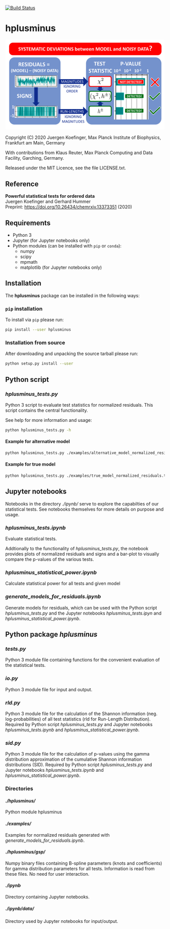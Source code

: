 [![Build Status](https://travis-ci.com/bio-phys/hplusminus.svg?branch=main)](https://travis-ci.com/bio-phys/hplusminus)

# hplusminus

![](img/overview.png)

Copyright (C) 2020 Juergen Koefinger, Max Planck Institute of Biophysics, Frankfurt am Main, Germany

With contributions from Klaus Reuter, Max Planck Computing and Data Facility, Garching, Germany.

Released under the MIT Licence, see the file LICENSE.txt.

## Reference

**Powerful statistical tests for ordered data** \
Juergen Koefinger and Gerhard Hummer \
Preprint: https://doi.org/10.26434/chemrxiv.13373351 (2020)

## Requirements

* Python 3
* Jupyter (for Jupyter notebooks only)
* Python modules (can be installed with `pip` or `conda`):
  * numpy
  * scipy
  * mpmath
  * matplotlib (for Jupyter notebooks only)

## Installation

The **hplusminus** package can be installed in the following ways:

### `pip` installation

To install via `pip` please run:

```bash
pip install --user hplusminus
```

### Installation from source

After downloading and unpacking the source tarball please run:

```bash
python setup.py install --user
```

## Python script

### *hplusminus_tests.py*

Python 3 script to evaluate test statistics for normalized residuals.
This script contains the central functionality.

See help for more information and usage:

```bash
python hplusminus_tests.py -h
````

#### Example for alternative model

```bash
python hplusminus_tests.py ./examples/alternative_model_normalized_residuals.txt
```

#### Example for true model

```bash
python hplusminus_tests.py ./examples/true_model_normalized_residuals.txt
```

## Jupyter notebooks

Notebooks in the directory *./ipynb/* serve to explore the capabilties of our statistical tests.
See notebooks themselves for more details on purpose and usage.

### *hplusminus_tests.ipynb*

Evaluate statistical tests.

Addtionally to the functionality of *hplusminus_tests.py*, the notebook provides
plots of normalized residuals and signs and a bar-plot to visually compare the p-values of the various tests.

### *hplusminus_statistical_power.ipynb*

Calculate statistical power for all tests and given model

### *generate_models_for_residuals.ipynb*

Generate models for residuals, which can be used with the Python script *hplusminus_tests.py* and the Jupyter notebooks *hplusminus_tests.ipyn* and *hplusminus_statistical_power.ipynb*.

## Python package *hplusminus*

### *tests.py*

Python 3 module file containing functions for the convenient evaluation of the statistical tests.

### *io.py*

Python 3 module file for input and output.

### *rld.py*

Python 3 module file for the calculation of the Shannon information (neg. log-probabilities) of all test statistics (rld for Run-Length Distribution).
Required by Python script *hplusminus_tests.py* and Jupyter notebooks *hplusminus_tests.ipynb* and *hplusminus_statistical_power.ipynb*.

### *sid.py*

Python 3 module file for the calculation of p-values using the gamma distribution approximation
of the cumulative Shannon information distributions (SID).
Required by Python script *hplusminus_tests.py* and Jupyter notebooks *hplusminus_tests.ipynb* and *hplusminus_statistical_power.ipynb*.


### Directories

#### *./hplusminus/*

Python module hplusminus

#### *./examples/*

Examples for normalized residuals generated with *generate_models_for_residuals.ipynb*.

#### *./hplusminus/gsp/*

Numpy binary files containing B-spline parameters (knots and coefficients) for gamma distribution parameters for all tests.
Information is read from these files. No need for user interaction.

#### *./ipynb*

Directory containing Jupyter notebooks.

##### *./ipynb/data/*

Directory used by Jupyter notebooks for input/output.
